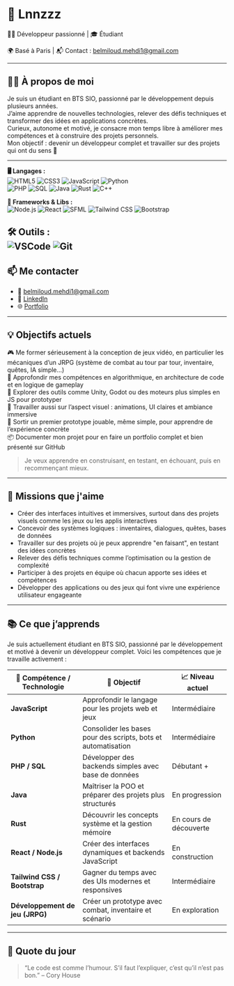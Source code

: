 # 👋 Lnnzzz

🧑‍💻 Développeur passionné | 🎓 Étudiant 

🌍 Basé à Paris | 📬 Contact : belmiloud.mehdi1@gmail.com

---

## 🧑‍💻 À propos de moi

Je suis un étudiant en BTS SIO, passionné par le développement depuis plusieurs années.  
J’aime apprendre de nouvelles technologies, relever des défis techniques et transformer des idées en applications concrètes.  
Curieux, autonome et motivé, je consacre mon temps libre à améliorer mes compétences et à construire des projets personnels.  
Mon objectif : devenir un développeur complet et travailler sur des projets qui ont du sens 🚀

---

**🖥️ Langages :**  
![HTML5](https://img.shields.io/badge/-HTML5-black?style=flat-square&logo=html5)  ![CSS3](https://img.shields.io/badge/-CSS3-black?style=flat-square&logo=css3)  ![JavaScript](https://img.shields.io/badge/-JavaScript-black?style=flat-square&logo=javascript)  ![Python](https://img.shields.io/badge/-Python-black?style=flat-square&logo=python)  
![PHP](https://img.shields.io/badge/-PHP-black?style=flat-square&logo=php)  ![SQL](https://img.shields.io/badge/-SQL-black?style=flat-square&logo=mysql)  ![Java](https://img.shields.io/badge/-Java-black?style=flat-square&logo=java)  ![Rust](https://img.shields.io/badge/-Rust-black?style=flat-square&logo=rust) ![C++](https://img.shields.io/badge/-C++-black?style=flat-square&logo=c%2B%2B) 


**🧩 Frameworks & Libs :**  
![Node.js](https://img.shields.io/badge/-Node.js-black?style=flat-square&logo=node.js)  ![React](https://img.shields.io/badge/-React-black?style=flat-square&logo=react) ![SFML](https://img.shields.io/badge/-SFML-black?style=flat-square&logo=sfml) 
![Tailwind CSS](https://img.shields.io/badge/-Tailwind%20CSS-black?style=flat-square&logo=tailwind-css)  ![Bootstrap](https://img.shields.io/badge/-Bootstrap-black?style=flat-square&logo=bootstrap) 

**🛠️ Outils :**  
![VSCode](https://img.shields.io/badge/-VSCode-black?style=flat-square&logo=visual-studio-code)  ![Git](https://img.shields.io/badge/-Git-black?style=flat-square&logo=git)
---

## 📫 Me contacter

- 📧 [belmiloud.mehdi1@gmail.com](belmiloud.mehdi1@gmail.com)  
- 💼 [LinkedIn](https://fr.linkedin.com/in/mehdi-belmiloud-9656b9356)  
- 🌐 [Portfolio](https://lnnzzz-00.github.io/Portfolio/index.html)

---

## 💡 Objectifs actuels

🎮 Me former sérieusement à la conception de jeux vidéo, en particulier les mécaniques d’un JRPG (système de combat au tour par tour, inventaire, quêtes, IA simple…)  
🧠 Approfondir mes compétences en algorithmique, en architecture de code et en logique de gameplay  
🧰 Explorer des outils comme Unity, Godot ou des moteurs plus simples en JS pour prototyper  
🎨 Travailler aussi sur l’aspect visuel : animations, UI claires et ambiance immersive  
🚀 Sortir un premier prototype jouable, même simple, pour apprendre de l’expérience concrète  
📦 Documenter mon projet pour en faire un portfolio complet et bien présenté sur GitHub

> Je veux apprendre en construisant, en testant, en échouant, puis en recommençant mieux.

---

## 🎯 Missions que j'aime

- Créer des interfaces intuitives et immersives, surtout dans des projets visuels comme les jeux ou les applis interactives  
- Concevoir des systèmes logiques : inventaires, dialogues, quêtes, bases de données  
- Travailler sur des projets où je peux apprendre "en faisant", en testant des idées concrètes  
- Relever des défis techniques comme l’optimisation ou la gestion de complexité  
- Participer à des projets en équipe où chacun apporte ses idées et compétences  
- Développer des applications ou des jeux qui font vivre une expérience utilisateur engageante
  
---

## 📚 Ce que j’apprends

Je suis actuellement étudiant en BTS SIO, passionné par le développement et motivé à devenir un développeur complet. Voici les compétences que je travaille activement :

| 🧠 Compétence / Technologie         | 🎯 Objectif                                                  | 📈 Niveau actuel       |
|------------------------------------|--------------------------------------------------------------|------------------------|
| **JavaScript**                     | Approfondir le langage pour les projets web et jeux         | Intermédiaire          |
| **Python**                         | Consolider les bases pour des scripts, bots et automatisation | Intermédiaire          |
| **PHP / SQL**                      | Développer des backends simples avec base de données        | Débutant +             |
| **Java**                           | Maîtriser la POO et préparer des projets plus structurés     | En progression         |
| **Rust**                           | Découvrir les concepts système et la gestion mémoire        | En cours de découverte |
| **React / Node.js**                | Créer des interfaces dynamiques et backends JavaScript      | En construction        |
| **Tailwind CSS / Bootstrap**       | Gagner du temps avec des UIs modernes et responsives        | Intermédiaire          |
| **Développement de jeu (JRPG)**    | Créer un prototype avec combat, inventaire et scénario      | En exploration         |

---

## 📅 Quote du jour

> “Le code est comme l’humour. S’il faut l’expliquer, c’est qu’il n’est pas bon.” – Cory House

